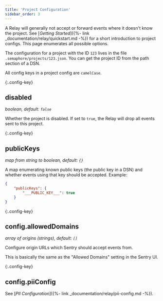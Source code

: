 ```yaml
---
title: 'Project Configuration'
sidebar_order: 3
---
```


A Relay will generally not accept or forward events where it doesn't know the project. See [_Getting Started_]({%- link _documentation/relay/quickstart.md -%}) for a short introduction to project configs. This page enumerates all possible options.

The configuration for a project with the ID `123` lives in the file `.semaphore/projects/123.json`. You can get the project ID from the path section of a DSN.

All config keys in a project config are `camelCase`.

{:.config-key}
## disabled

*boolean, default: `false`*

Whether the project is disabled. If set to `true`, the Relay will drop all events sent to this project.

{:.config-key}
## publicKeys

*map from string to boolean, default: `{}`*

A map enumerating known public keys (the public key in a DSN) and whether events using that key should be accepted. Example:

```json
{
    "publicKeys": {
        "___PUBLIC_KEY___": true
    }
}
```

{:.config-key}
## config.allowedDomains

*array of origins (strings), default: `[]`*

Configure origin URLs which Sentry should accept events from.

This is basically the same as the "Allowed Domains" setting in the Sentry UI.

{:.config-key}
## config.piiConfig

See [_PII Configuration_]({%- link _documentation/relay/pii-config.md -%}).

